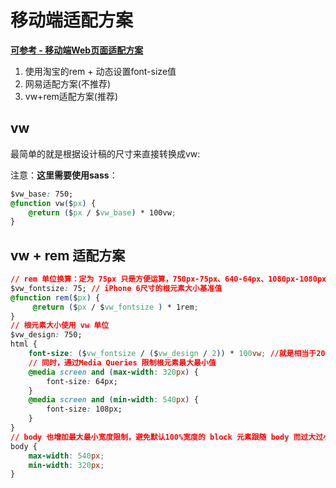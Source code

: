 # 移动端适配方案


**[可参考 - 移动端Web页面适配方案](https://segmentfault.com/a/1190000008767416)**

1. 使用淘宝的rem + 动态设置font-size值
2. 网易适配方案(不推荐)
3. vw+rem适配方案(推荐)



## vw

最简单的就是根据设计稿的尺寸来直接转换成vw:

注意：**这里需要使用sass**：   
   

```css
$vw_base: 750;
@function vw($px) {
    @return ($px / $vw_base) * 100vw;
}
```

## vw + rem 适配方案

```css
// rem 单位换算：定为 75px 只是方便运算，750px-75px、640-64px、1080px-1080px，如此类推
$vw_fontsize: 75; // iPhone 6尺寸的根元素大小基准值
@function rem($px) {
     @return ($px / $vw_fontsize ) * 1rem;
}
// 根元素大小使用 vw 单位
$vw_design: 750;
html {
    font-size: ($vw_fontsize / ($vw_design / 2)) * 100vw; //就是相当于20vw
    // 同时，通过Media Queries 限制根元素最大最小值
    @media screen and (max-width: 320px) {
        font-size: 64px;
    }
    @media screen and (min-width: 540px) {
        font-size: 108px;
    }
}
// body 也增加最大最小宽度限制，避免默认100%宽度的 block 元素跟随 body 而过大过小
body {
    max-width: 540px;
    min-width: 320px;
}
```
